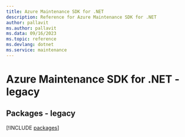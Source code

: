 ```yaml
---
title: Azure Maintenance SDK for .NET
description: Reference for Azure Maintenance SDK for .NET
author: pallavit
ms.author: pallavit
ms.data: 09/16/2023
ms.topic: reference
ms.devlang: dotnet
ms.service: maintenance
---
```

# Azure Maintenance SDK for .NET - legacy
## Packages - legacy
[!INCLUDE [packages](maintenance-index.md)]